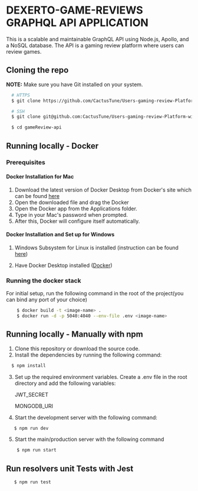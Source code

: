 # DEXERTO-GAME-REVIEWS GRAPHQL API APPLICATION

This is a scalable and maintainable GraphQL API using Node.js, Apollo, and a NoSQL database. The API is a gaming review platform where users can review games.

## Cloning the repo

**NOTE:** Make sure you have Git installed on your system.

```bash
  # HTTPS
  $ git clone https://github.com/CactusTune/Users-gaming-review-Platform-with-GraphhQL.git 

  # SSH
  $ git clone git@github.com:CactusTune/Users-gaming-review-Platform-with-GraphhQL.git

  $ cd gameReview-api
```

## Running locally - Docker

### Prerequisites

#### Docker Installation for Mac

1. Download the latest version of Docker Desktop from Docker's site which can be found 
   [here](https://docs.docker.com/desktop/install/mac-install/)
2. Open the downloaded file and drag the Docker
3. Open the Docker app from the Applications folder.
4. Type in your Mac's password when prompted.
5. After this, Docker will configure itself automatically.

#### Docker Installation and Set up for Windows

1. Windows Subsystem for Linux is installed (instruction can be found
   [here](https://docs.microsoft.com/en-us/windows/wsl/install))

2. Have Docker Desktop installed ([Docker](https://www.docker.com/products/docker-desktop))
 

### Running the docker stack

For initial setup, run the following command in the root of the project(you can bind any port of your choice)

```bash
    $ docker build -t <image-name> .
    $ docker run -d -p 5040:4040 --env-file .env <image-name>
```


## Running locally - Manually with npm 

1. Clone this repository or download the source code.
2. Install the dependencies by running the following command: 
  ```bash
    $ npm install
  ```
3. Set up the required environment variables. Create a .env file in the root directory and add the following variables:
   
   JWT_SECRET

   MONGODB_URI

4. Start the development server with the following command: 
 ```bash
    $ npm run dev
 ```

5. Start the main/production server with the following command
```bash
    $ npm run start
 ```

 ## Run resolvers unit Tests with Jest
 ```bash
    $ npm run test
 ```

